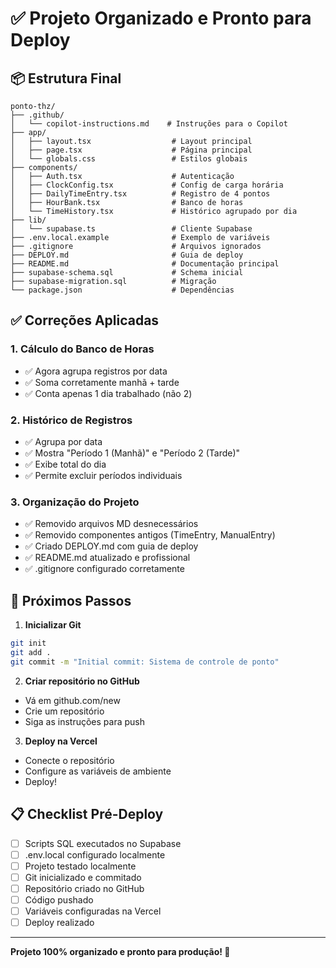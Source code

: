 # ✅ Projeto Organizado e Pronto para Deploy

## 📦 Estrutura Final

```
ponto-thz/
├── .github/
│   └── copilot-instructions.md    # Instruções para o Copilot
├── app/
│   ├── layout.tsx                  # Layout principal
│   ├── page.tsx                    # Página principal
│   └── globals.css                 # Estilos globais
├── components/
│   ├── Auth.tsx                    # Autenticação
│   ├── ClockConfig.tsx             # Config de carga horária
│   ├── DailyTimeEntry.tsx          # Registro de 4 pontos
│   ├── HourBank.tsx                # Banco de horas
│   └── TimeHistory.tsx             # Histórico agrupado por dia
├── lib/
│   └── supabase.ts                 # Cliente Supabase
├── .env.local.example              # Exemplo de variáveis
├── .gitignore                      # Arquivos ignorados
├── DEPLOY.md                       # Guia de deploy
├── README.md                       # Documentação principal
├── supabase-schema.sql             # Schema inicial
├── supabase-migration.sql          # Migração
└── package.json                    # Dependências
```

## ✅ Correções Aplicadas

### 1. **Cálculo do Banco de Horas**
- ✅ Agora agrupa registros por data
- ✅ Soma corretamente manhã + tarde
- ✅ Conta apenas 1 dia trabalhado (não 2)

### 2. **Histórico de Registros**
- ✅ Agrupa por data
- ✅ Mostra "Período 1 (Manhã)" e "Período 2 (Tarde)"
- ✅ Exibe total do dia
- ✅ Permite excluir períodos individuais

### 3. **Organização do Projeto**
- ✅ Removido arquivos MD desnecessários
- ✅ Removido componentes antigos (TimeEntry, ManualEntry)
- ✅ Criado DEPLOY.md com guia de deploy
- ✅ README.md atualizado e profissional
- ✅ .gitignore configurado corretamente

## 🚀 Próximos Passos

1. **Inicializar Git**
```bash
git init
git add .
git commit -m "Initial commit: Sistema de controle de ponto"
```

2. **Criar repositório no GitHub**
- Vá em github.com/new
- Crie um repositório
- Siga as instruções para push

3. **Deploy na Vercel**
- Conecte o repositório
- Configure as variáveis de ambiente
- Deploy!

## 📋 Checklist Pré-Deploy

- [ ] Scripts SQL executados no Supabase
- [ ] .env.local configurado localmente
- [ ] Projeto testado localmente
- [ ] Git inicializado e commitado
- [ ] Repositório criado no GitHub
- [ ] Código pushado
- [ ] Variáveis configuradas na Vercel
- [ ] Deploy realizado

---

**Projeto 100% organizado e pronto para produção! 🎉**
